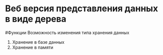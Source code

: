 # Веб версия представления данных в виде дерева

#Функции
Возможность изменения типа хранения данных
1. Хранение в базе данных
2. Хранение в памяти